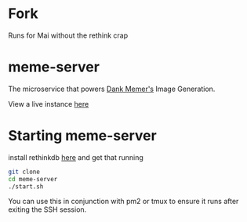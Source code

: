 # Fork
Runs for Mai without the rethink crap

# meme-server
The microservice that powers [Dank Memer's](https://goo.gl/HL3zBi) Image Generation.

View a live instance [here](https://dankmemer.services)

# Starting meme-server
install rethinkdb [here](https://github.com/rethinkdb/rethinkdb) and get that running

```bash
git clone
cd meme-server
./start.sh
```

You can use this in conjunction with pm2 or tmux to ensure it runs after exiting the SSH session.
